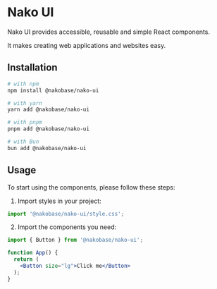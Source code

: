 # Nako UI

Nako UI provides accessible, reusable and simple React components.

It makes creating web applications and websites easy.

## Installation

```bash
# with npm
npm install @nakobase/nako-ui

# with yarn
yarn add @nakobase/nako-ui

# with pnpm
pnpm add @nakobase/nako-ui

# with Bun
bun add @nakobase/nako-ui
```

## Usage

To start using the components, please follow these steps:

1. Import styles in your project:

```jsx
import '@nakobase/nako-ui/style.css';
```

2. Import the components you need:

```jsx
import { Button } from '@nakobase/nako-ui';

function App() {
  return (
    <Button size="lg">Click me</Button>
  );
}
```

